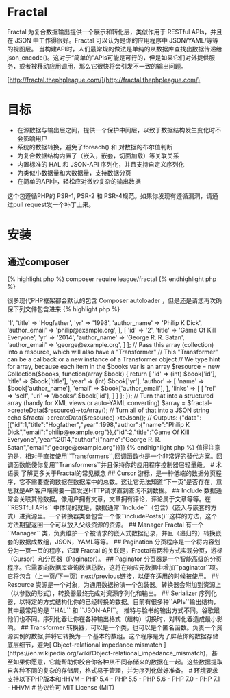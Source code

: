 
# Fractal
Fractal 为复合数据输出提供一个展示和转化层，类似作用于 RESTful APIs，并且在 JSON 中工作得很好。Fractal 可以认为是你的应用程序中 JSON/YAML/等等的视图层。
当构建API时，人们最常规的做法是单纯的从数据库查找出数据传递给json_encode()。这对于“简单的”APIs可能是可行的，但是如果它们对外提供服务，或者被移动应用调用，那么它很快将会引发不一致的输出问题。

[http://fractal.thephpleague.com/](http://fractal.thephpleague.com/)

# 目标
- 在源数据与输出层之间，提供一个保护中间层，以致于数据结构发生变化时不会影响用户
- 系统的数据转换，避免了foreach() 和 对数据的布尔值判断
- 为复合数据结构内置了（嵌入，嵌套，切面加载）等关联关系
- 内置标准的 HAL 和 JSON-API 序列化，并且支持自定义序列化
- 为类似小数据量和大数据量，支持数据分页
- 在简单的API中，轻松应对微妙复杂的输出数据

这个包遵循PHP的 PSR-1, PSR-2 和 PSR-4规范。如果你发现有遵循漏洞，请通过pull request发一个补丁上来。

# 安装
## 通过composer

{% highlight php %}
composer require league/fractal
{% endhighlight php %}

很多现代PHP框架都会默认的包含 Composer autoloader ，但是还是请您再次确保下列文件包含进来
{% highlight php %}
<?php

// Include the Composer autoloader
require 'vendor/autoload.php';

{% endhighlight php %}
## 单独安装
如果没有使用composer 你也可以单独安装 Fractal ,用下面代码注册自动加载函数:
{% highlight php %}
spl_autoload_register(function ($class) {
    $prefix = 'League\\Fractal\\';
    $base_dir = __DIR__ . '/src/';
    $len = strlen($prefix);
    if (strncmp($prefix, $class, $len) !== 0) {
        // no, move to the next registered autoloader
        return;
    }
    $relative_class = substr($class, $len);
    $file = $base_dir . str_replace('\\', '/', $relative_class) . '.php';
    if (file_exists($file)) {
        require $file;
    }
});
{% endhighlight php %}
或者，使用其他兼容PSR-4 规范的加载器。

# 简单例子
为简单起见，这个例程我们把所有代码放在一个文件里。在你的实际应用程序中，你可以把实例化，初始化放到应用启动过程中，或者你采用了IOC容器，交给容器去实例化初始化。把数据收集、JSON转化都单独放入不同的代码部分。
{% highlight php %}
<?php
use League\Fractal\Manager;
use League\Fractal\Resource\Collection;

// Create a top level instance somewhere
$fractal = new Manager();

// Get data from some sort of source
// Most PHP extensions for SQL engines return everything as a string, historically
// for performance reasons. We will fix this later, but this array represents that.
$books = [
	[
		'id' => '1',
		'title' => 'Hogfather',
		'yr' => '1998',
		'author_name' => 'Philip K Dick',
		'author_email' => 'philip@example.org',
	],
	[
		'id' => '2',
		'title' => 'Game Of Kill Everyone',
		'yr' => '2014',
		'author_name' => 'George R. R. Satan',
		'author_email' => 'george@example.org',
	]
];

// Pass this array (collection) into a resource, which will also have a "Transformer"
// This "Transformer" can be a callback or a new instance of a Transformer object
// We type hint for array, because each item in the $books var is an array
$resource = new Collection($books, function(array $book) {
    return [
        'id'      => (int) $book['id'],
        'title'   => $book['title'],
        'year'    => (int) $book['yr'],
        'author'  => [
        	'name'  => $book['author_name'],
        	'email' => $book['author_email'],
        ],
        'links'   => [
            [
                'rel' => 'self',
                'uri' => '/books/'.$book['id'],
            ]
        ]
    ];
});

// Turn that into a structured array (handy for XML views or auto-YAML converting)
$array = $fractal->createData($resource)->toArray();

// Turn all of that into a JSON string
echo $fractal->createData($resource)->toJson();

// Outputs: {"data":[{"id":1,"title":"Hogfather","year":1998,"author":{"name":"Philip K Dick","email":"philip@example.org"}},{"id":2,"title":"Game Of Kill Everyone","year":2014,"author":{"name":"George R. R. Satan","email":"george@example.org"}}]}
{% endhighlight php %}
值得注意的是，相对于直接使用``Transformers``,回调函数也是一个非常好的替代方案。回调函数能使你复用``Transformers``并且保持你的应用程序控制器层轻量级。

# 术语表
了解更多关于Fractal的常见概念

## Cursor

游标，是一种低端的数据分页程序，它不需要查询数据在数据库中的总数。这让它无法知道“下一页”是否存在，意思就是API客户端需要一直发送HTTP请求直到查询不到数据。

## Include

数据通常会关联其他数据。像用户拥有文章，文章拥有评论，评论属于文章等等。在 ``RESTful APIs`` 中体现的就是，数据通常``Include``（包含）（嵌入与嵌套的方式）进资源里。一个转换器类会包含一个像``includePosts()``这样的方法，这个方法期望返回一个可以放入父级资源的资源。

## Manager

Fractal 有一个 ``Manager`` 类，负责维护一个被请求的嵌入式数据记录，并且（递归的）转换嵌套的数据成数组，JSON，YAML等等。

## Pagination

分页程序是一个将内容划分为一页一页的程序，它跟 Fractal 的关联是，Fractal有两种方式实现分页，游标（Cursor）和分页器（Paginator）。

## Paginator

分页器是一个智能高级的分页程序。它需要向数据库查询数据总数，这将在响应元数据中增加``paginator``项。它将包含（上一页/下一页）next/previous链接，以便在适用的时候被使用。

## Resource

资源是一个对象，为通用数据扮演一个包装器。转换器会附加到资源上（以参数的形式），转换器最终完成对资源序列化和输出。

## Serializer

序列化器，以特定的方式结构化你的已经转换的数据。目前有很多种``APIs``输出结构，其中最常用的是 ``HAL`` 和 ``JSON-API``。 推特与脸书的输出方式不同。谷歌跟他们也不同。序列化器让你在各种输出格式（结构）切换时，对转化器造成最小影响。

## Transformer

转换器，可以是一个类，也可以是个匿名函数。负责一个资源实例的数据,并将它转换为一个基本的数组。这个程序是为了屏蔽你的数据存储底层细节，避免[ Object-relational impedance mismatch ](https://en.wikipedia.org/wiki/Object-relational_impedance_mismatch)，甚至如果你愿意，它能帮助你胶合你各种从不同存储来的数据在一起。这些数据提取自各种不同的复杂的存储层，格式易于管理，并为序列化做好准备。

# 环境要求
支持以下PHP版本和HHVM
- PHP 5.4
- PHP 5.5
- PHP 5.6
- PHP 7.0
- PHP 7.1
- HHVM

# 协议许可
MIT License (MIT)
